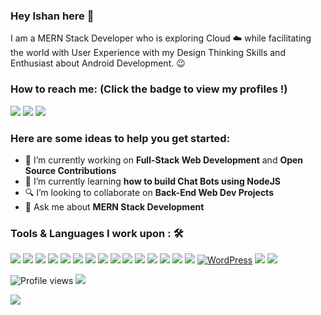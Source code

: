 ### Hey Ishan here 👋

I am a MERN Stack Developer who is exploring Cloud :cloud: while facilitating the world with User Experience with my Design Thinking Skills and Enthusiast about Android Development. :wink:

### How to reach me: <strong>(Click the badge to view my profiles !)</strong>

<img src="https://img.shields.io/badge/ishanagjain@gmail.com-%23D14836.svg?&style=for-the-badge&logo=gmail&logoColor=white" href="ishanagjain@gmail.com">   <a  href="https://www.instagram.com/ishanjainijs/"><img src="https://img.shields.io/badge/@ishanjainijs-%23E4405F.svg?&style=for-the-badge&logo=instagram&logoColor=white"></a>   <a href="https://www.linkedin.com/in/ishan-jain-832632190/"><img src="https://img.shields.io/badge/Ishan Jain-%230077B5.svg?&style=for-the-badge&logo=linkedin&logoColor=white" ></a>  

### Here are some ideas to help you get started:

- 🔭 I’m currently working on <strong>Full-Stack Web Development</strong> and <strong>Open Source Contributions</strong>
- 🌱 I’m currently learning <strong>how to build Chat Bots using NodeJS</strong>
- 🔍 I’m looking to collaborate on <strong>Back-End Web Dev Projects</strong>
- 💬 Ask me about <strong>MERN Stack Development</strong>


### Tools & Languages I work upon : 🛠

<img src = "https://img.shields.io/badge/-HTML5-E34F26?style=flat&logo=html5&logoColor=white"> <img src = "https://img.shields.io/badge/-CSS3-1572B6?style=flat&logo=css3&logoColor=white">
<img src="https://img.shields.io/badge/-Bootstrap-563D7C?style=flat&logo=bootstrap&logoColor=white">
<img src="https://img.shields.io/badge/-JavaScript-eed718?style=flat&logo=javascript&logoColor=ffffff">
<img src="https://img.shields.io/badge/-Sass-cc6699?style=flat&logo=sass&logoColor=ffffff">
<img src="https://img.shields.io/badge/-React-000000?style=flat&logo=react&logoColor=00c8ff">
<img src="https://img.shields.io/badge/-MongoDB-4DB33D?style=flat&logo=mongodb&logoColor=FFFFFF">
<img src="https://img.shields.io/badge/-Python-black?style=flat&logo=python&logoColor=white"> 
<img src="https://img.shields.io/badge/-MySQL-F29111?style=flat&logo=mysql&logoColor=FFFFFF">
<img src="https://img.shields.io/badge/-Express.js-787878?style=flat">
<img src="https://img.shields.io/badge/-Node.js-3C873A?style=flat&logo=Node.js&logoColor=white">
<img src="https://img.shields.io/badge/-Firebase-FFA611?style=flat&logo=firebase&logoColor=FFFFFF">
<img src="https://img.shields.io/badge/-Progressive Web Apps-5A0FC8?style=flat">
<img src="http://img.shields.io/badge/-Git-F1502F?style=flat&logo=git&logoColor=FFFFFF">
<img src="http://img.shields.io/badge/-Github-000000?style=flat&logo=github&logoColor=FFFFFF">
[![WordPress](https://img.shields.io/badge/-WordPress-blue?style=flat&logo=wordpress&link=https://github.com/ishanjain-ijs)](https://github.com/ishanjain-ijs) 
<img src="http://img.shields.io/badge/-VS%20Code-007ACC?style=flat&logo=visual%20studio%20code&logoColor=white">
<img src="http://img.shields.io/badge/-Heroku-430098?style=flat&logo=heroku&logoColor=white">

![Profile views](https://gpvc.arturio.dev/ishanjain-ijs)  <img src="https://img.shields.io/github/followers/ishanjain-ijs?label=Follow" style=" float:left, margin-right:10px" />

<img src="https://github-readme-stats.vercel.app/api?username=ishanjain-ijs&show_icons=true&title_color=03fc90&icon_color=03fc90&text_color=03fc90&bg_color=002b19">
